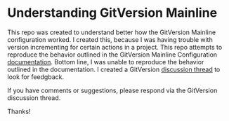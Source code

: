 # Understanding GitVersion Mainline
This repo was created to understand better how the GitVersion Mainline configuration worked. I created this, because I was having trouble with version incrementing for certain actions in a project. This repo attempts to reproduce the behavior outlined in the GitVersion Mainline Configuration [documentation](https://gitversion.net/docs/reference/modes/mainline). Bottom line, I was unable to reproduce the behavior outlined in the documentation. I created a GitVersion [discussion thread](https://github.com/GitTools/GitVersion/discussions/2901) to look for feedgback.

If you have comments or suggestions, please respond via the GitVersion discussion thread.

Thanks!
